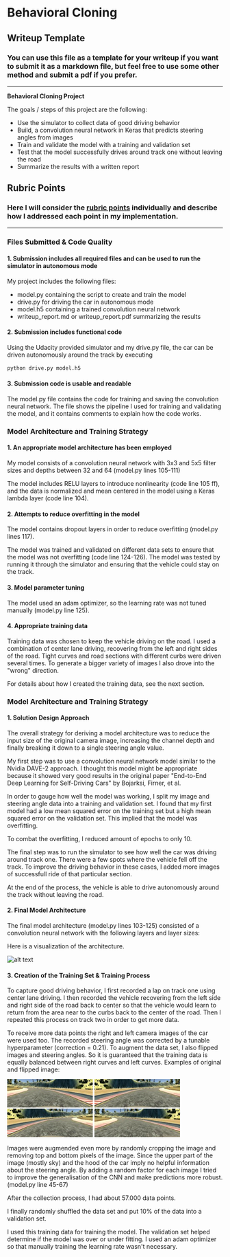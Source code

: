 # **Behavioral Cloning** 

## Writeup Template

### You can use this file as a template for your writeup if you want to submit it as a markdown file, but feel free to use some other method and submit a pdf if you prefer.

---

**Behavioral Cloning Project**

The goals / steps of this project are the following:
* Use the simulator to collect data of good driving behavior
* Build, a convolution neural network in Keras that predicts steering angles from images
* Train and validate the model with a training and validation set
* Test that the model successfully drives around track one without leaving the road
* Summarize the results with a written report


[//]: # (Image References)

[image1]: ./TestImages/cnn-architecture-624x890png "Model Visualization"
[image2]: ./TestImages/Test0.jpg "Normal Image"
[image3]: ./TestImages/Test1.jpg "Flipped Image"
[image4]: ./TestImages/Test2.jpg "Normal Image"
[image5]: ./TestImages/Test3.jpg "Flipped Image"

## Rubric Points
### Here I will consider the [rubric points](https://review.udacity.com/#!/rubrics/432/view) individually and describe how I addressed each point in my implementation.  

---
### Files Submitted & Code Quality

#### 1. Submission includes all required files and can be used to run the simulator in autonomous mode

My project includes the following files:
* model.py containing the script to create and train the model
* drive.py for driving the car in autonomous mode
* model.h5 containing a trained convolution neural network 
* writeup_report.md or writeup_report.pdf summarizing the results

#### 2. Submission includes functional code
Using the Udacity provided simulator and my drive.py file, the car can be driven autonomously around the track by executing 
```sh
python drive.py model.h5
```

#### 3. Submission code is usable and readable

The model.py file contains the code for training and saving the convolution neural network. The file shows the pipeline I used for training and validating the model, and it contains comments to explain how the code works.

### Model Architecture and Training Strategy

#### 1. An appropriate model architecture has been employed

My model consists of a convolution neural network with 3x3 and 5x5 filter sizes and depths between 32 and 64 (model.py lines 105-111) 

The model includes RELU layers to introduce nonlinearity (code line 105 ff), and the data is normalized and mean centered in the model using a Keras lambda layer (code line 104). 

#### 2. Attempts to reduce overfitting in the model

The model contains dropout layers in order to reduce overfitting (model.py lines 117). 

The model was trained and validated on different data sets to ensure that the model was not overfitting (code line 124-126). The model was tested by running it through the simulator and ensuring that the vehicle could stay on the track.

#### 3. Model parameter tuning

The model used an adam optimizer, so the learning rate was not tuned manually (model.py line 125).

#### 4. Appropriate training data

Training data was chosen to keep the vehicle driving on the road. I used a combination of center lane driving, recovering from the left and right sides of the road. Tight curves and road sections with different curbs were driven several times. To generate a bigger variety of images I also drove into the "wrong" direction.

For details about how I created the training data, see the next section. 

### Model Architecture and Training Strategy

#### 1. Solution Design Approach

The overall strategy for deriving a model architecture was to reduce the input size of the original camera image, increasing the channel depth and finally breaking it down to a single steering angle value.

My first step was to use a convolution neural network model similar to the Nvidia DAVE-2 approach. I thought this model might be appropriate because it showed very good results in the original paper "End-to-End Deep Learning for Self-Driving Cars" by Bojarksi, Firner, et al.

In order to gauge how well the model was working, I split my image and steering angle data into a training and validation set. I found that my first model had a low mean squared error on the training set but a high mean squared error on the validation set. This implied that the model was overfitting. 

To combat the overfitting, I reduced amount of epochs to only 10.

The final step was to run the simulator to see how well the car was driving around track one. There were a few spots where the vehicle fell off the track. To improve the driving behavior in these cases, I added more images of successfull ride of that particular section.

At the end of the process, the vehicle is able to drive autonomously around the track without leaving the road.

#### 2. Final Model Architecture

The final model architecture (model.py lines 103-125) consisted of a convolution neural network with the following layers and layer sizes:

Here is a visualization of the architecture.

![alt text][image1]

#### 3. Creation of the Training Set & Training Process

To capture good driving behavior, I first recorded a lap on track one using center lane driving.
I then recorded the vehicle recovering from the left side and right side of the road back to center so that the vehicle would learn to return from the area near to the curbs back to the center of the road.
Then I repeated this process on track two in order to get more data.

To receive more data points the right and left camera images of the car were used too. The recorded steering angle was corrected by a tunable hyperparameter (correction = 0.21).
To augment the data set, I also flipped images and steering angles. So it is guaranteed that the training data is equally balanced between right curves and left curves. Examples of original and flipped image:

![alt text][image2]
![alt text][image3]
![alt text][image3]
![alt text][image4]

Images were augmended even more by randomly cropping the image and removing top and bottom pixels of the image. Since the upper part of the image (mostly sky) and the hood of the car imply no helpful information about the steering angle. By adding a random factor for each image I tried to improve the generalisation of the CNN and make predictions more robust. (model.py line 45-67)

After the collection process, I had about 57.000 data points.

I finally randomly shuffled the data set and put 10% of the data into a validation set. 

I used this training data for training the model. The validation set helped determine if the model was over or under fitting. I used an adam optimizer so that manually training the learning rate wasn't necessary.
